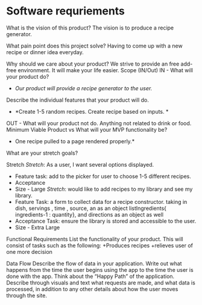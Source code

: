 # Software requriements


What is the vision of this product? 
The vision is to produce a recipe generator.
 
What pain point does this project solve?
Having to come up with a new recipe or dinner idea everyday.
 
Why should we care about your product?
We strive to provide an free add-free environment. It will make your life easier.
Scope (IN/Out)
IN - What will your product do? 
+ *Our product will provide a recipe generator to the user.*

Describe the individual features that your product will do.
+ *Create 1-5 random recipes. Create recipe based on inputs. *

OUT - What will your product not do.
Anything not related to drink or food.
Minimum Viable Product vs
What will your MVP functionality be?
* One recipe pulled to a page rendered properly.*

What are your stretch goals?

Stretch
*Stretch*: As a user, I want several options displayed.
+  Feature task: add to the picker for user to choose 1-5 different recipes.
+ Acceptance
+ Size - Large
*Stretch*:  would like to add recipes to my library and see my library.
+ Feature Task: a form to collect data for a recipe constructor. taking in dish, servings , time , source, an as an object listIngredients{ ingredients-1 : quantity}, and directions as an object as well
+ Acceptance Task: ensure the library is stored and accessible to the user.
+ Size - Extra Large


Functional Requirements
List the functionality of your product. This will consist of tasks such as the following:
+Produces recipes 
+relieves user of one more decision




Data Flow
Describe the flow of data in your application. Write out what happens from the time the user begins using the app to the time the user is done with the app. Think about the “Happy Path” of the application. Describe through visuals and text what requests are made, and what data is processed, in addition to any other details about how the user moves through the site.

